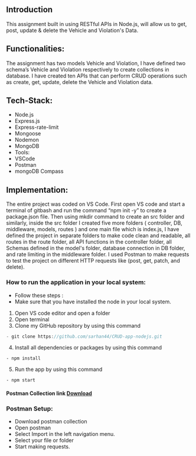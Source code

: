 ## Introduction
This assignment built in using RESTful APIs in Node.js, will allow us to get, post, update & delete the Vehicle and Violation's Data. 

## Functionalities:
The assignment has two models Vehicle and Violation, I have defined two schema’s Vehicle and Violation respectively to create collections in database.
I have created ten APIs that can perform CRUD operations such as create, get, update, delete the Vehicle and Violation data.

## Tech-Stack: 
* Node.js
* Express.js	            
* Express-rate-limit                
* Mongoose
* Nodemon
* MongoDB 
* Tools:
* VSCode
* Postman
* mongoDB Compass

## Implementation:
The entire project was coded on VS Code. First open VS code and start a terminal of gitbash and run the command “npm init -y” to create a package.json file. Then using mkdir command to create an src folder and similarly, inside the src folder I created five more folders ( controller, DB, middleware, models, routes ) and one main file which is index.js, I have defined the project in separate folders to make code clean and readable, all routes in the route folder, all API functions in the controller folder, all Schemas defined in the model's folder,  database connection in DB folder, and rate limiting in the middleware folder.
I used Postman to make requests to test the project on different HTTP requests like (post, get, patch, and delete).


### How to run the application in your local system:
* Follow these steps :
* Make sure that you have installed the node in your local system.

1. Open VS code editor and open a folder
2. Open terminal
3. Clone my GitHub repository by using this command 
```node.js
- git clone https://github.com/sarhan44/CRUD-app-nodejs.git
``` 
4. Install all dependencies or packages by using this command
```
- npm install 
```
5. Run the app by using this command
 ```
- npm start 
```

#### Postman Collection link [Download](https://drive.google.com/file/d/16I0bltSWR_yj7YB1Wv-blIZwTDlotz1O/view?usp=sharing)

### Postman Setup:
* Download postman collection 
* Open postman 
* Select Import in the left navigation menu.
* Select your file or folder
* Start making requests.
